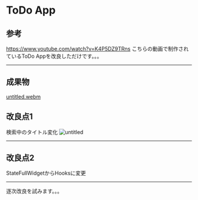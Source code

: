 # ToDo App
## 参考
https://www.youtube.com/watch?v=K4P5DZ9TRns
こちらの動画で制作されているToDo Appを改良しただけです。。。

***
## 成果物
[untitled.webm](https://github.com/pokotieru-mashumaro/TodoApp/assets/121010614/077624a9-0595-45be-bb95-1d09da30c268)



## 改良点1
検索中のタイトル変化
![untitled](https://github.com/pokotieru-mashumaro/TodoApp/assets/121010614/9e57f49d-9f9c-4c60-96a3-dca1440b45dc)

***

## 改良点2
StateFullWidgetからHooksに変更

***

逐次改良を試みます。。。
